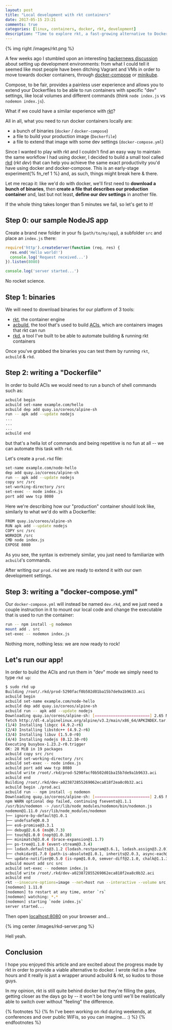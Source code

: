 ```yaml
---
layout: post
title: "Local development with rkt containers"
date: 2017-05-15 23:21
comments: true
categories: [linux, containers, docker, rkt, development]
description: "Time to explore rkt, a fast-growing alternative to Docker."
---
```


{% img right /images/rkt.png %}

A few weeks ago I stumbled upon an interesting [hackernews discussion](https://news.ycombinator.com/item?id=14176191)
about setting up development environments: from what I could tell it seemed like
most people have been ditching Vagrant and VMs in order to move towards
docker containers, through [docker-compose](https://docs.docker.com/compose/)
or [minikube](https://github.com/kubernetes/minikube).

Compose, to be fair, provides a painless user experience and allows you to extend
your Dockerfiles to be able to run containers with specific "dev" settings, like
local volumes and different commands (think `node index.js` vs `nodemon index.js`).

What if we could have a similar experience with [rkt](https://coreos.com/rkt/docs/latest/)?

<!-- more -->

All in all, what you need to run docker containers locally are:

* a bunch of binaries (`docker` / `docker-compose`)
* a file to build your production image (`Dockerfile`)
* a file to extend that image with some dev settings (`docker-compose.yml`)

Since I wanted to play with rkt and I couldn't find an easy way to maintain the
same workflow I had using docker, I decided to build a small tool called [rkd](https://github.com/odino/rkd)
(*rkt dev*) that can help you achieve the same exact productivity you'd have
using docker and docker-compose. This is an early-stage experiment{% fn_ref 1 %} and, as such,
things might break here & there.

Let me recap it: like we'd do with docker, we'll first need to **download a bunch
of binaries**, then **create a file that describes our production container** and, last
but not least, **define our dev settings** in another file.

If the whole thing takes longer than 5 minutes we fail, so let's get to it!

## Step 0: our sample NodeJS app

Create a brand new folder in your fs (`path/to/my/app`), a subfolder `src` and
place an `index.js` there:

``` js path/to/my/app/src/index.js
require('http').createServer(function (req, res) {
  res.end('Hello world!')
  console.log('Request received...')
}).listen(8080)

console.log('server started...')
```

No rocket science.

## Step 1: binaries

We will need to download binaries for our platform of 3 tools:

* [rkt](https://github.com/rkt/rkt/releases), the container engine
* [acbuild](https://github.com/containers/build/releases), the tool that's used to build [ACIs](https://coreos.com/rkt/docs/latest/app-container.html#aci), which are containers images that rkt can run
* [rkd](https://github.com/odino/rkd/releases), a tool I've built to be able to automate building & running rkt containers

Once you've grabbed the binaries you can test them by running `rkt`, `acbuild` &
`rkd`.

## Step 2: writing a "Dockerfile"

In order to build ACIs we would need to run a bunch of shell commands such as:

``` bash
acbuild begin
acbuild set-name example.com/hello
acbuild dep add quay.io/coreos/alpine-sh
run -- apk add --update nodejs
...
...
...
acbuild end
```

but that's a hella lot of commands and being repetitive is no fun at all -- we
can automate this task with `rkd`.

Let's create a `prod.rkd` file:

``` bash path/to/my/app/prod.rkd
set-name example.com/node-hello
dep add quay.io/coreos/alpine-sh
run -- apk add --update nodejs
copy src /src
set-working-directory /src
set-exec -- node index.js
port add www tcp 8080
```

Here we're describing how our "production" container should look like, similarly
to what we'd do with a Dockerfile:

``` bash Dockerfile
FROM quay.io/coreos/alpine-sh
RUN apk add --update nodejs
COPY src /src
WORKDIR /src
CMD node index.js
EXPOSE 8080
```

As you see, the syntax is extremely similar, you just need to familiarize with
`acbuild`'s commands.

After writing our `prod.rkd` we are ready to extend it with our own development
settings.

## Step 3: writing a "docker-compose.yml"

Our `docker-compose.yml` will instead be named `dev.rkd`, and we just need a
couple instruction in it to mount our local code and change the executable that
is used to run the container:

``` bash path/to/my/app/dev.rkd
run -- npm install -g nodemon
mount add . src
set-exec -- nodemon index.js
```

Nothing more, nothing less: we are now ready to rock!

## Let's run our app!

In order to build the ACIs and run them in "dev" mode we simply need to type
`rkd up`:

``` bash
$ sudo rkd up
Building /root/.rkd/prod-5290facf0b502d01ba15b7de9a1b9633.aci
acbuild begin
acbuild set-name example.com/node-hello
acbuild dep add quay.io/coreos/alpine-sh
acbuild run -- apk add --update nodejs
Downloading quay.io/coreos/alpine-sh: [========================] 2.65 MB/2.65 MB
fetch http://dl-4.alpinelinux.org/alpine/v3.2/main/x86_64/APKINDEX.tar.gz
(1/4) Installing libgcc (4.9.2-r6)
(2/4) Installing libstdc++ (4.9.2-r6)
(3/4) Installing libuv (1.5.0-r0)
(4/4) Installing nodejs (0.12.10-r0)
Executing busybox-1.23.2-r0.trigger
OK: 28 MiB in 19 packages
acbuild copy src /src
acbuild set-working-directory /src
acbuild set-exec -- node index.js
acbuild port add www tcp 8080
acbuild write /root/.rkd/prod-5290facf0b502d01ba15b7de9a1b9633.aci
acbuild end
Building /root/.rkd/dev-a023872855269062eca818f2ea8c0b32.aci
acbuild begin ./prod.aci
acbuild run -- npm install -g nodemon
Downloading quay.io/coreos/alpine-sh: [========================] 2.65 MB/2.65 MB
npm WARN optional dep failed, continuing fsevents@1.1.1
/usr/bin/nodemon -> /usr/lib/node_modules/nodemon/bin/nodemon.js
nodemon@1.11.0 /usr/lib/node_modules/nodemon
├── ignore-by-default@1.0.1
├── undefsafe@0.0.3
├── es6-promise@3.3.1
├── debug@2.6.6 (ms@0.7.3)
├── touch@1.0.0 (nopt@1.0.10)
├── minimatch@3.0.4 (brace-expansion@1.1.7)
├── ps-tree@1.1.0 (event-stream@3.3.4)
├── lodash.defaults@3.1.2 (lodash.restparam@3.6.1, lodash.assign@3.2.0)
├── chokidar@1.7.0 (path-is-absolute@1.0.1, inherits@2.0.3, async-each@1.0.1, glob-parent@2.0.0, is-binary-path@1.0.1, is-glob@2.0.1, readdirp@2.1.0, anymatch@1.3.0)
└── update-notifier@0.5.0 (is-npm@1.0.0, semver-diff@2.1.0, chalk@1.1.3, string-length@1.0.1, repeating@1.1.3, configstore@1.4.0, latest-version@1.0.1)
acbuild mount add src src
acbuild set-exec -- nodemon index.js
acbuild write /root/.rkd/dev-a023872855269062eca818f2ea8c0b32.aci
acbuild end
rkt --insecure-options=image --net=host run --interactive --volume src,kind=host,source=/home/odino/projects/go/src/github.com/odino/rkd/example/src /root/.rkd/dev-a023872855269062eca818f2ea8c0b32.aci
[nodemon] 1.11.0
[nodemon] to restart at any time, enter `rs`
[nodemon] watching: *.*
[nodemon] starting `node index.js`
server started...
```

Then open [localhost:8080](http://localhost:8080) on your browser and...

{% img center /images/rkd-server.png %}

Hell yeah.

## Conclusion

I hope you enjoyed this article and are excited about the progress made by rkt
in order to provide a viable alternative to docker. I wrote rkd in a few hours
and it really is just a wrapper around acbuild & rkt, so kudos to those guys.

In my opinion, rkt is still quite behind docker but they're filling the gaps,
getting closer as the days go by -- it won't be long until we'll be realistically
able to switch over without "feeling" the difference.

{% footnotes %}
  {% fn I've been working on rkd during weekends, at conferences and over public WiFis, so you can imagine... :) %}
{% endfootnotes %}